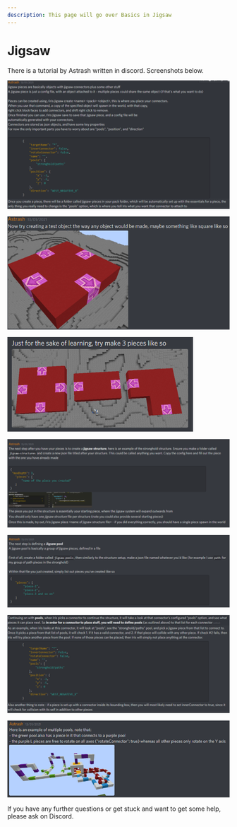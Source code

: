 ```yaml
---
description: This page will go over Basics in Jigsaw
---
```


# Jigsaw

There is a tutorial by Astrash written in discord. Screenshots below.

![](../../.gitbook/assets/image%20%2818%29.png)

![](../../.gitbook/assets/image%20%287%29.png)



![](../../.gitbook/assets/image%20%2810%29.png)

![](../../.gitbook/assets/image%20%2816%29.png)

![](../../.gitbook/assets/image%20%2821%29.png)

![](../../.gitbook/assets/image%20%283%29.png)

![](../../.gitbook/assets/image%20%2813%29.png)

If you have any further questions or get stuck and want to get some help, please ask on Discord.











